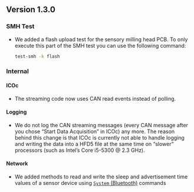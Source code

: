 ## Version 1.3.0

### SMH Test

- We added a flash upload test for the sensory milling head PCB. To only execute this part of the SMH test you can use the following command:

  ```sh
  test-smh -k flash
  ```

### Internal

#### ICOc

- The streaming code now uses CAN read events instead of polling.

#### Logging

- We do not log the CAN streaming messages (every CAN message after you chose “Start Data Acquisition” in ICOc) any more. The reason behind this change is that ICOc is currently not able to handle logging and writing the data into a HFD5 file at the same time on “slower” processors (such as Intel’s Core i5-5300 @ 2.3 GHz).

#### Network

- We added methods to read and write the sleep and advertisement time values of a sensor device using [`System` (Bluetooth)](https://mytoolit.github.io/Documentation/#command:bluetooth) commands
